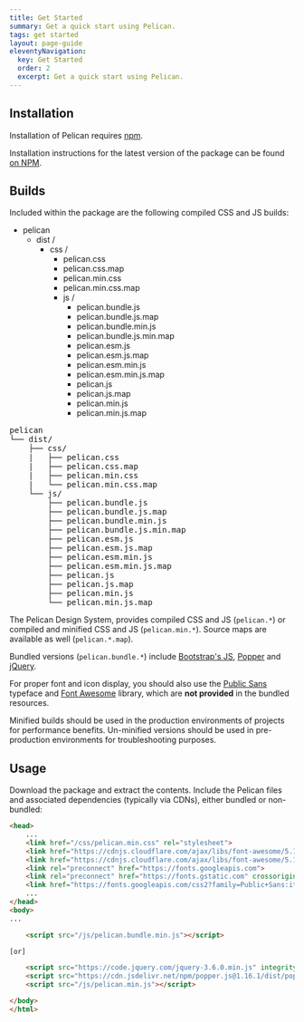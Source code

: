 ```yaml
---
title: Get Started
summary: Get a quick start using Pelican.
tags: get started
layout: page-guide
eleventyNavigation:
  key: Get Started
  order: 2
  excerpt: Get a quick start using Pelican.
---
```


## Installation

Installation of Pelican requires [npm](https://www.npmjs.com/).

Installation instructions for the latest version of the package can be found [on NPM](https://www.npmjs.com/package/@la-ots/pelican). 

## Builds

Included within the package are the following compiled CSS and JS builds:

<div class="visually-hidden">
  <ul>
    <li>pelican
      <ul>
        <li>dist /
          <ul>
            <li>css /
              <ul>
                <li>pelican.css</li>
                <li>pelican.css.map</li>
                <li>pelican.min.css</li>
                <li>pelican.min.css.map</li>
              </li>
            </li>
          </ul>
          <ul>
            <li>js /
              <ul>
                <li>pelican.bundle.js</li>
                <li>pelican.bundle.js.map</li>
                <li>pelican.bundle.min.js</li>
                <li>pelican.bundle.js.min.map</li>
                <li>pelican.esm.js</li>
                <li>pelican.esm.js.map</li>
                <li>pelican.esm.min.js</li>
                <li>pelican.esm.min.js.map</li>
                <li>pelican.js</li>
                <li>pelican.js.map</li>
                <li>pelican.min.js</li>
                <li>pelican.min.js.map</li>
              </ul>
            </li>
          </ul>
        </li>      
      </ul>
    </li>
  </ul>
</div>

<div aria-hidden="true">
<pre>
pelican
└── dist/
    ├── css/
    |   ├── pelican.css
    |   ├── pelican.css.map
    |   ├── pelican.min.css
    |   └── pelican.min.css.map
    └── js/
        ├── pelican.bundle.js
        ├── pelican.bundle.js.map
        ├── pelican.bundle.min.js
        ├── pelican.bundle.js.min.map
        ├── pelican.esm.js
        ├── pelican.esm.js.map
        ├── pelican.esm.min.js
        ├── pelican.esm.min.js.map
        ├── pelican.js
        ├── pelican.js.map
        ├── pelican.min.js
        └── pelican.min.js.map
</pre>
</div>

The Pelican Design System, provides compiled CSS and JS (`pelican.*`) or compiled and minified CSS and JS (`pelican.min.*`). Source maps are available as well (`pelican.*.map`).

Bundled versions (`pelican.bundle.*`) include [Bootstrap's JS](https://getbootstrap.com/), [Popper](https://popper.js.org/) and [jQuery](https://jquery.com/).

For proper font and icon display, you should also use the [Public Sans](https://fonts.google.com/specimen/Public+Sans) typeface and [Font Awesome](https://fontawesome.com/v5/search?m=free&s=solid/) library, which are **not provided** in the bundled resources.

Minified builds should be used in the production environments of projects for performance benefits. Un-minified versions should be used in pre-production environments for troubleshooting purposes.

## Usage

Download the package and extract the contents. Include the Pelican files and associated dependencies (typically via CDNs), either bundled or non-bundled:

```html
<head>
    ...
    <link href="/css/pelican.min.css" rel="stylesheet">
    <link href="https://cdnjs.cloudflare.com/ajax/libs/font-awesome/5.15.1/css/all.min.css" rel="stylesheet">
    <link href="https://cdnjs.cloudflare.com/ajax/libs/font-awesome/5.15.1/css/brands.min.css" rel="stylesheet">
    <link rel="preconnect" href="https://fonts.googleapis.com">
    <link rel="preconnect" href="https://fonts.gstatic.com" crossorigin>
    <link href="https://fonts.googleapis.com/css2?family=Public+Sans:ital,wght@0,100..900;1,100..900" rel="stylesheet">
    ...
</head>
<body>
...

    <script src="/js/pelican.bundle.min.js"></script>

[or]

    <script src="https://code.jquery.com/jquery-3.6.0.min.js" integrity="sha384-vtXRMe3mGCbOeY7l30aIg8H9p3GdeSe4IFlP6G8JMa7o7lXvnz3GFKzPxzJdPfGK" crossorigin="anonymous"></script>
    <script src="https://cdn.jsdelivr.net/npm/popper.js@1.16.1/dist/popper.min.js" integrity="sha384-wtNlGLUJ2I0nMcuD4N4C2l3SrJdgaRpeu64hbXM9GHBPIEAQZqtmrvsJZAIL10I0" crossorigin="anonymous"></script>
    <script src="/js/pelican.min.js"></script>

</body>
</html>
```
